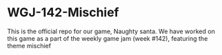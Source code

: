 # WGJ-142-Mischief
This is the official repo for our game, Naughty santa.
We have worked on this game as a part of the weekly game jam (week #142), featuring the theme mischief
                                      
